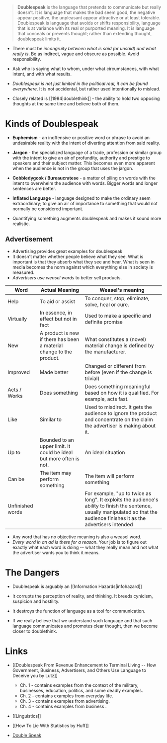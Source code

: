 > **Doublespeak** is the language that pretends to communicate but really doesn’t. It is language that makes the bad seem good, the negative appear positive, the unpleasant appear attractive or at least tolerable. Doublespeak is language that avoids or shifts responsibility, language that is at variance with its real or purported meaning. It is language that conceals or prevents thought; rather than extending thought, doublespeak limits it.

* There must be *incongruity between what is said (or unsaid) and what really is*.  Be as indirect, vague and obscure as possible. Avoid responsibility. 

* Ask who is saying what to whom, under what circumstances, with what intent, and with what results. 
* *Doublespeak is not just limited in the political real, it can be found everywhere*.  It is not accidental, but rather used intentionally to mislead.

* Closely related is [[1984|doublethink]] - the ability to hold two opposing thoughts at the same time and believe both of them. 
# Kinds of Doublespeak 
* **Euphemism**  - an inoffensive or positive word or phrase to avoid an undesirable reality with the intent of diverting attention from said reality.

* **Jargon** - the specialized language of a trade, profession or similar group with the intent to give an air of profundity, authority and prestige to speakers and their subject matter. This becomes even more apparent when the audience is not in the group that uses the jargon. 

* **Gobbledygook / Bureaucratese** - a matter of piling on words with the intent to overwhelm the audience with words. Bigger words and longer sentences are better. 

* **Inflated Language** - language designed to make the ordinary seem extraordinary; to give an air of importance to something that would not normally be considered important. 

* Quantifying something augments doublespeak and makes it sound more realistic. 

## Advertisement 
* Advertising provides great examples for doublespeak 
* It doesn't matter whether people believe what they see. What is important is that they absorb what they see and hear. What is seen in media becomes the norm against which everything else in society is measured. 
* *Advertisers use weasel words* to better sell products. 

| Word         | Actual Meaning                                                       | Weasel's meaning                                                                                                              |
| ------------ | -------------------------------------------------------------------- | ----------------------------------------------------------------------------------------------------------------------------- |
| Help         | To aid or assist                                                     | To conquer, stop, eliminate, solve, heal or cure.                                                                             |
| Virtually    | In essence, in effect but not in fact                                | Used to make a specific and definite promise                                                                                  |
| New          | A product is new if there has been a material change to the product. | What constitutes a (novel) material change is defined by the manufacturer.                                                    |
| Improved     | Made better                                                          | Changed or different from before (even if the change is trivial)                                                              |
| Acts / Works | Does something                                                       | Does something meaningful based on how it is qualified. For example, acts fast.                                               |
| Like         | Similar to                                                           | Used to misdirect. It gets the audience to ignore the product and concentrate on the claim the advertiser is making about it. |
| Up to        | Bounded to an upper limit. It could be ideal but more often is not.  | An ideal situation                                                                                                            |
| Can be       | The item may perform something                                       | The item will perform something                                                                                               |
| Unfinished words              |                                                                      | For example, "up to twice as long". It exploits the audience's ability to finish the sentence, usually manipulated so that the audience finishes it as the advertisers intended                                                                                                                              |

* Any word that has no objective meaning is also a weasel word. 
* *Every word in an ad is there for a reason*. Your job is to figure out exactly what each word is doing -- what they really mean and not what the advertiser wants you to think it means.
# The Dangers 
* Doublespeak is arguably an [[Information Hazards|infohazard]]
* It corrupts the perception of reality, and thinking. It breeds cynicism, suspicion and hostility. 
* It destroys the function of language as a tool for communication. 

* If we really believe that we understand such language and that such language communicates and promotes clear thought, then we become closer to doublethink. 
# Links 
* [[Doublespeak From Revenue Enhancement to Terminal Living -- How Government, Business, Advertisers, and Others Use Language to Deceive you by Lutz]]
	* Ch. 1 - contains examples from the context of the military, businesses, education, politics, and some deadly examples.
	* Ch. 2 - contains examples from everyday life.
	* Ch. 3 - contains examples from advertising.
	* Ch. 4 - contains examples from business .

* [[Linguistics]] 
* [[How To Lie With Statistics by Huff]]

* [Double Speak](https://www.youtube.com/watch?v=qP07oyFTRXc)